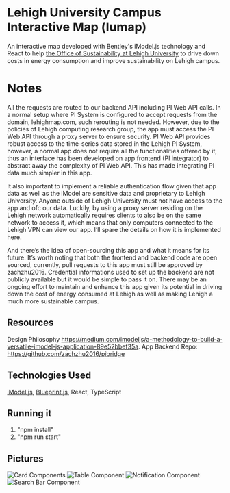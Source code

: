 # Lehigh University Campus Interactive Map (lumap)

An interactive map developed with Bentley's iModel.js technology and React to help [the Office of Sustainability at Lehigh University](https://sustainability.lehigh.edu) to drive down costs in energy consumption and improve sustainability on Lehigh campus.  

# Notes

All the requests are routed to our backend API including PI Web API calls. In a normal setup where PI System is configured to accept requests from the domain, lehighmap.com, such rerouting is not needed. However, due to the policies of Lehigh computing research group, the app must access the PI Web API through a proxy server to ensure security. PI Web API provides robust access to the time-series data stored in the Lehigh PI System, however, a normal app does not require all the functionalities offered by it, thus  an interface has been developed on app frontend (PI integrator) to abstract away the complexity of PI Web API. This has made integrating PI data much simpler in this app. 

It also important to implement a reliable authentication flow given that app data as well as the iModel are sensitive data and proprietary to Lehigh University. Anyone outside of Lehigh University must not have access to the app and ofc our data. Luckily, by using a proxy server residing on the Lehigh network automatically requires clients to also be on the same network to access it, which means that only computers connected to the Lehigh VPN can view our app. I’ll spare the details on how it is implemented here. 

And there’s the idea of open-sourcing this app and what it means for its future. It’s worth noting that both the frontend and backend code are open sourced, currently, pull requests to this app must still be approved by zachzhu2016. Credential informations used to set up the backend are not publicly available but it would be simple to pass it on. There may be an ongoing effort to maintain and enhance this app given its potential in driving down the cost of energy consumed at Lehigh as well as making Lehigh a much more sustainable campus. 

## Resources 
Design Philosophy https://medium.com/imodeljs/a-methodology-to-build-a-versatile-imodel-js-application-89e52bbef35a.
App Backend Repo: https://github.com/zachzhu2016/pibridge

## Technologies Used
[iModel.js](https://www.imodeljs.org/), [Blueprint.js](https://blueprintjs.com/docs/), React, TypeScript

## Running it
1. "npm install"
2. "npm run start"

## Pictures
![Card Components](https://github.com/zachzhu2016/lumap/blob/master/images/screenshot1.png)
![Table Component](https://github.com/zachzhu2016/lumap/blob/master/images/screenshot2.png)
![Notification Component](https://github.com/zachzhu2016/lumap/blob/master/images/screenshot3.png)
![Search Bar Component](https://github.com/zachzhu2016/lumap/blob/master/images/screenshot4.png)



